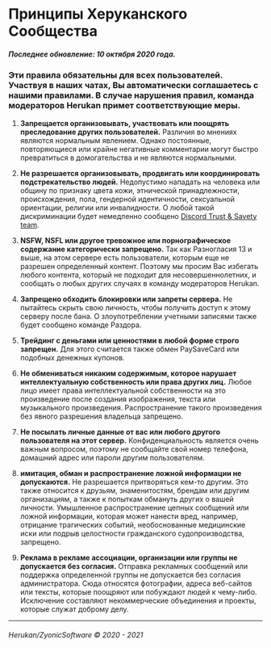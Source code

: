 # **Принципы Херуканского Сообщества**

##### **Последнее обновление: 10 октября 2020 года.**

### Эти правила обязательны для всех пользователей. Участвуя в наших чатах, Вы автоматически соглашаетесь с нашими правилами. В случае нарушения правил, команда модераторов Herukan примет соответствующие меры.

1. **Запрещается организовывать, участвовать или поощрять преследование других пользователей.**
Различия во мнениях являются нормальным явлением. Однако постоянные, повторяющиеся или крайне негативные комментарии могут быстро превратиться в домогательства и не являются нормальными.

2. **Не разрешается организовывать, продвигать или координировать подстрекательство людей.**
Недопустимо нападать на человека или общину по признаку цвета кожи, этнической принадлежности, происхождения, пола, гендерной идентичности, сексуальной ориентации, религии или инвалидности. О любой такой дискриминации будет немедленно сообщено [Discord Trust & Savety team](https://support.discord.com/hc/en-us/requests/new?ticket_form_id=360000029731).

3. **NSFW, NSFL или другое тревожное или порнографическое содержание категорически запрещено.**
Так как Разногласия 13 и выше, на этом сервере есть пользователи, которым еще не разрешен определенный контент. Поэтому мы просим Вас избегать любого контента, который не подходит для несовершеннолетних, и сообщать о любых других случаях в команду модераторов Herukan.

4. **Запрещено обходить блокировки или запреты сервера.**
Не пытайтесь скрыть свою личность, чтобы получить доступ к этому серверу после бана. О злоупотреблении учетными записями также будет сообщено команде Раздора.

5. **Трейдинг с деньгами или ценностями в любой форме строго запрещен.**
Для этого считается также обмен PaySaveCard или подобных денежных купонов.

6. **Не обмениваться никаким содержимым, которое нарушает интеллектуальную собственность или права других лиц.**
Любое лицо имеет права интеллектуальной собственности на это произведение после создания изображения, текста или музыкального произведения. Распространение такого произведения без явного разрешения владельца запрещено.

7. **Не посылать личные данные от вас или любого другого пользователя на этот сервер.**
Конфиденциальность является очень важным вопросом, поэтому не сообщайте свой номер телефона, домашний адрес или пароли другим пользователям.

8. **имитация, обман и распространение ложной информации не допускаются.**
Не разрешается притворяться кем-то другим. Это также относится к друзьям, знаменитостям, брендам или другим организациям, а также к попыткам обмануть других о вашей личности. Умышленное распространение цепных сообщений или ложной информации, которая может нанести вред, например, отрицание трагических событий, необоснованные медицинские иски или подрыв целостности гражданского судопроизводства, запрещено.

9. **Реклама в рекламе ассоциации, организации или группы не допускается без согласия.**
Отправка рекламных сообщений или поддержка определенной группы не допускается без согласия администратора. Сюда относятся фотографии, адреса веб-сайтов или тексты, которые поощряют или побуждают людей к чему-либо. Исключение составляют некоммерческие объединения и проекты, которые служат доброму делу.

---

###### Herukan/ZyonicSoftware © 2020 - 2021
